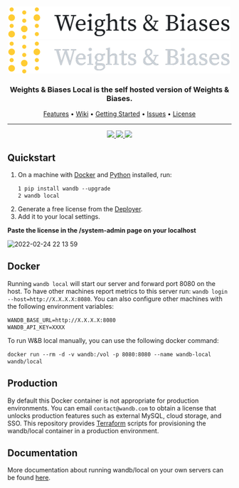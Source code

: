 <p align="center">
  <img src=".github/wb-logo-lightbg.png#gh-light-mode-only" width="500" alt="Weights & Biases"/>
  <img src=".github/wb-logo-darkbg.png#gh-dark-mode-only" width="500" alt="Weights & Biases"/>
</p>


<h3 align="center">Weights & Biases Local is the self hosted version of Weights &amp; Biases.</h3>

<p align="center">
  <a href="#features">Features</a> •
  <a href="https://github.com/jsbroks/coco-annotator/wiki">Wiki</a> •
  <a href="https://github.com/jsbroks/coco-annotator/wiki/Getting-Started">Getting Started</a> •
  <a href="https://github.com/jsbroks/coco-annotator/issues">Issues</a> •
  <a href="#license">License</a>
</p>

---

<p align="center">
  <a href="https://github.com/wandb/local/releases">
    <img src="https://img.shields.io/github/v/release/wandb/local">
  </a>
  <a href="https://github.com/wandb/local">
    <img src="https://img.shields.io/github/last-commit/wandb/local">
  </a>
  <a href="https://hub.docker.com/r/wandb/local">
    <img src="https://img.shields.io/docker/pulls/wandb/local">
  </a>
</p>


## Quickstart

1. On a machine with [Docker](https://docker.com) and [Python](https://www.python.org/) installed, run:
    ```
    1 pip install wandb --upgrade
    2 wandb local
    ```
2. Generate a free license from the [Deployer](https://deploy.wandb.ai/).
3. Add it to your local settings.

  **Paste the license in the /system-admin page on your localhost**
  
  ![2022-02-24 22 13 59](https://user-images.githubusercontent.com/25806817/166265834-6a9d1be8-2af5-4c63-872e-8e5b3e4082aa.gif)


## Docker

Running `wandb local` will start our server and forward port 8080 on the host.  To have other machines report metrics to this server run: `wandb login --host=http://X.X.X.X:8080`.  You can also configure other machines with the following environment variables:

```
WANDB_BASE_URL=http://X.X.X.X:8080
WANDB_API_KEY=XXXX
```

To run W&amp;B local manually, you can use the following docker command:

```
docker run --rm -d -v wandb:/vol -p 8080:8080 --name wandb-local wandb/local
```

## Production

By default this Docker container is not appropriate for production environments.  You can email `contact@wandb.com` to obtain a license that unlocks production features such as external MySQL, cloud storage, and SSO.  This repository provides [Terraform](https://www.terraform.io/) scripts for provisioning the wandb/local container in a production environment.

## Documentation

More documentation about running wandb/local on your own servers can be found [here](https://docs.wandb.com/self-hosted/local).
